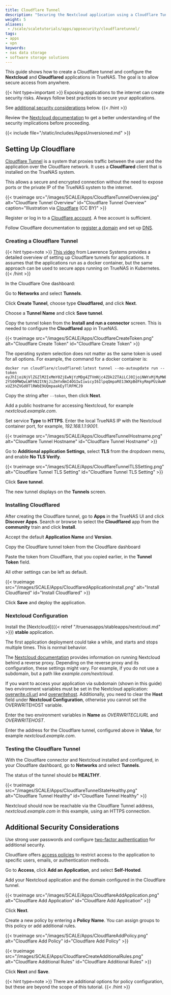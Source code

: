 ```yaml
---
title: Cloudflare Tunnel
description: "Securing the Nextcloud application using a Cloudflare Tunnel."
weight: 5
aliases:
 - /scale/scaletutorials/apps/appsecurity/cloudflaretunnel/
tags:
- apps
- vpn
keywords:
- nas data storage
- software storage solutions
---
```


This guide shows how to create a Cloudflare tunnel and configure the **Nextcloud** and **Cloudflared** applications in TrueNAS.
The goal is to allow secure access from anywhere.

{{< hint type=important >}}
Exposing applications to the internet can create security risks.
Always follow best practices to secure your applications.

See [additional security considerations](#additional-security-considerations) below.
{{< /hint >}}

Review the [Nextcloud documentation](https://docs.nextcloud.com/server/latest/admin_manual/configuration_server/reverse_proxy_configuration.html) to get a better understanding of the security implications before proceeding.

{{< include file="/static/includes/AppsUnversioned.md" >}}

## Setting Up Cloudflare

[Cloudflare Tunnel](https://developers.cloudflare.com/cloudflare-one/connections/connect-networks/) is a system that proxies traffic between the user and the application over the Cloudflare network.
It uses a **Cloudflared** client that is installed on the TrueNAS system.

This allows a secure and encrypted connection without the need to expose ports or the private IP of the TrueNAS system to the internet.

{{< trueimage src="/images/SCALE/Apps/CloudflareTunnelOverview.jpg" alt="Cloudflare Tunnel Overview" id="Cloudflare Tunnel Overview" caption="Illustration via [Cloudflare](https://developers.cloudflare.com/cloudflare-one/connections/connect-networks/) (CC BY)" >}}

Register or log in to a [Cloudflare account](https://dash.cloudflare.com/sign-up).
A free account is sufficient.

Follow Cloudflare documentation to [register a domain](https://developers.cloudflare.com/registrar/) and set up [DNS](https://developers.cloudflare.com/dns/).

### Creating a Cloudflare Tunnel

{{< hint type=note >}}
[This video](https://www.youtube.com/watch?v=eojWaJQvqiw) from Lawrence Systems provides a detailed overview of setting up Cloudflare tunnels for applications.
It assumes that the applications run as a docker container, but the same approach can be used to secure apps running on TrueNAS in Kubernetes.
{{< /hint >}}

In the Cloudflare One dashboard:

Go to **Networks** and select **Tunnels**.

Click **Create Tunnel**, choose type **Cloudflared**, and click **Next**.

Choose a **Tunnel Name** and click **Save tunnel**.

Copy the tunnel token from the **Install and run a connector** screen.
This is needed to configure the **Cloudflared** app in TrueNAS.

{{< trueimage src="/images/SCALE/Apps/CloudflareCreateToken.png" alt="Cloudflare Create Token" id="Cloudflare Create Token" >}}

The operating system selection does not matter as the same token is used for all options.
For example, the command for a docker container is:

```
docker run cloudflare/cloudflared:latest tunnel --no-autoupdate run --token 
eyJhIjoiNjVlZGZlM2IxMmY0ZjEwNjYzMDg4ZTVmNjc4ZDk2ZTAiLCJ0IjoiNWYxMjMyMWEtZjE
2YS00MWQwLWFhN2ItNjJiZmYxNmI4OGIwIiwicyI6IlpqQmpaRE13WXpBdFkyRmpPUzAwWVRCbU
xUZ3hZVGd0TlRWbE9UQmpaakEyTlRFMCJ9
```

Copy the string after `--token`, then click **Next**.

Add a public hostname for accessing Nextcloud, for example *nextcloud.example.com*.

Set service **Type** to **HTTPS**.
Enter the local TrueNAS IP with the Nextcloud container port, for example, *192.168.1.1:9001*.

{{< trueimage src="/images/SCALE/Apps/CloudflareTunnelHostname.png" alt="Cloudflare Tunnel Hostname" id="Cloudflare Tunnel Hostname" >}}

Go to **Additional application Settings**, select **TLS** from the dropdown menu, and enable **No TLS Verify**.

{{< trueimage src="/images/SCALE/Apps/CloudflareTunnelTLSSetting.png" alt="Cloudflare Tunnel TLS Setting" id="Cloudflare Tunnel TLS Setting" >}}

Click **Save tunnel**.

The new tunnel displays on the **Tunnels** screen.

### Installing Cloudflared

After creating the Cloudflare tunnel, go to **Apps** in the TrueNAS UI and click **Discover Apps**.
Search or browse to select the **Cloudflared** app from the **community** train and click **Install**.

Accept the default **Application Name** and **Version**.

Copy the Cloudflare tunnel token from the Cloudflare dashboard

Paste the token from Cloudflare, that you copied earlier, in the **Tunnel Token** field.

All other settings can be left as default.

{{< trueimage src="/images/SCALE/Apps/CloudflaredApplicationInstall.png" alt="Install Cloudflared" id="Install Cloudflared" >}}

Click **Save** and deploy the application.

### Nextcloud Configuration

Install the [Nextcloud]({{< relref "/truenasapps/stableapps/nextcloud.md" >}}) **stable** application.

The first application deployment could take a while, and starts and stops multiple times.
This is normal behavior.

The [Nextcloud documentation](https://docs.nextcloud.com/server/latest/admin_manual/configuration_server/reverse_proxy_configuration.html) provides information on running Nextcloud behind a reverse proxy.
Depending on the reverse proxy and its configuration, these settings might vary.
For example, if you do not use a subdomain, but a path like *example.com/nextcloud*.

If you want to access your application via subdomain (shown in this guide) two environment variables must be set in the Nextcloud application: [overwrite.cli.url](https://docs.nextcloud.com/server/latest/admin_manual/configuration_server/config_sample_php_parameters.html#overwrite-cli-url) and [overwritehost](https://docs.nextcloud.com/server/latest/admin_manual/configuration_server/config_sample_php_parameters.html#overwritehost). 
Additionally, you need to clear the **Host** field under **Nextcloud Configuration**, otherwise you cannot set the OVERWRITEHOST variable.

Enter the two environment variables in **Name** as *OVERWRITECLIURL* and *OVERWRITEHOST*.

Enter the address for the Cloudflare tunnel, configured above in **Value**, for example *nextcloud.example.com*.

### Testing the Cloudflare Tunnel

With the Cloudflare connector and Nextcloud installed and configured, in your Cloudflare dashboard, go to **Networks** and select **Tunnels**.

The status of the tunnel should be **HEALTHY**.

{{< trueimage src="/images/SCALE/Apps/CloudflareTunnelStateHealthy.png" alt="Cloudflare Tunnel Healthy" id="Cloudflare Tunnel Healthy" >}}

Nextcloud should now be reachable via the Cloudflare Tunnel address, *nextcloud.example.com* in this example, using an HTTPS connection.

## Additional Security Considerations

Use strong user passwords and configure [two-factor authentication](https://docs.nextcloud.com/server/latest/admin_manual/configuration_user/two_factor-auth.html) for additional security.

Cloudflare offers [access policies](https://developers.cloudflare.com/cloudflare-one/policies/access/) to restrict access to the application to specific users, emails, or authentication methods.

Go to **Access**, click **Add an Application**, and select **Self-Hosted**.

Add your Nextcloud application and the domain configured in the Cloudflare tunnel.

{{< trueimage src="/images/SCALE/Apps/CloudflareAddApplication.png" alt="Cloudflare Add Application" id="Cloudflare Add Application" >}}

Click **Next**.

Create a new policy by entering a **Policy Name**. You can assign groups to this policy or add additional rules.

{{< trueimage src="/images/SCALE/Apps/CloudflareAddPolicy.png" alt="Cloudflare Add Policy" id="Cloudflare Add Policy" >}}

{{< trueimage src="/images/SCALE/Apps/CloudflareCreateAdditionalRules.png" alt="Cloudflare Additional Rules" id="Cloudflare Additional Rules" >}}

Click **Next** and **Save**.

{{< hint type=note >}}
There are additional options for policy configuration, but these are beyond the scope of this tutorial.
{{< /hint >}}